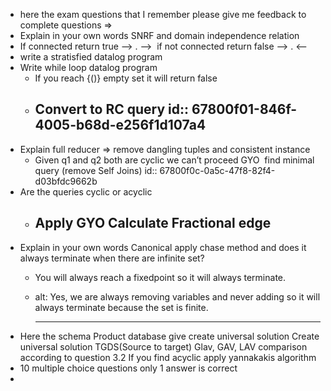 - here the exam questions that I remember please give me feedback to complete questions =>
- Explain in your own words SNRF and domain independence relation
- If connected return true —> . —->  if not connected return false —> .  <——
- write a stratisfied datalog program
- Write while loop datalog program
	- If you reach {()} empty set it will return false
	- Convert to RC query
	  id:: 67800f01-846f-4005-b68d-e256f1d107a4
	  ---
- Explain full reducer => remove dangling tuples and consistent instance
	- Given q1 and q2 both are cyclic we can’t proceed GYO  find minimal query (remove Self Joins)
	  id:: 67800f0c-0a5c-47f8-82f4-d03bfdc9662b
- Are the queries cyclic or acyclic
	- Apply GYO Calculate Fractional edge
	  ---
- Explain in your own words Canonical apply chase method and  does it always terminate when there are infinite set?
	- You will always reach a fixedpoint so it will always terminate.
	- alt: Yes, we are always removing variables and never adding so it will always terminate because the set is finite.
	  
	  ---
- Here the schema Product database give create universal solution
  Create universal solution TGDS(Source to target)
  Glav, GAV, LAV comparison according to question 3.2
  If you find acyclic apply yannakakis algorithm
- 10 multiple choice questions only 1 answer is correct
-